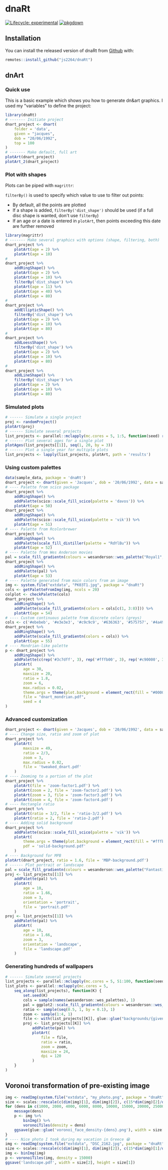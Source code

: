 # dnaRt

<!-- badges: start -->
[![Lifecycle: experimental](https://img.shields.io/badge/lifecycle-experimental-orange.svg)](https://www.tidyverse.org/lifecycle/#experimental)
[![pkgdown](https://github.com/js2264/dnaRt/workflows/pkgdown/badge.svg)](https://github.com/js2264/dnaRt/actions)
<!-- badges: end -->

## Installation

You can install the released version of dnaRt from [Github](https://github.com/js2264/dnaRt) with:

``` r
remotes::install_github("js2264/dnaRt")
```

## dnArt

### Quick use

This is a basic example which shows you how to generate dn&art graphics. 
I used my "variables" to define the project:

```r
library(dnaRt)
# ------- Initiate project
dnart_project <- dnart(
	folder = 'data',
	given = "jacques", 
	dob = "20/06/1992", 
    top = 100
)
# ------- Make default, full art
plotArt(dnart_project)
plotArt_2(dnart_project)
```

### Plot with shapes

Plots can be piped with `magrittr`:

`filterBy()` is used to specify which value to use to filter out points: 
- By default, all the points are plotted
- If a shape is added, `filterBy('dist_shape')` should be used (if a full disc shape is wanted, don't use `filterBy`)
- If an age or a date is entered in `plotArt`, then points exceeding this date are further removed

```r
library(magrittr)
# ------- Make several graphics with options (shape, filtering, both)
dnart_project %>%
	plotArt(age = 2) %>% 
	plotArt(age = 10) 
#
dnart_project %>%
	addRingShape() %>%
	plotArt(age = 2) %>% 
	plotArt(age = 10) %>% 
	filterBy('dist_shape') %>% 
	plotArt(age = 11) %>% 
	plotArt(age = 40) %>%
	plotArt(age = 80) 
#
dnart_project %>%
	addEllipticShape() %>%
	filterBy('dist_shape') %>% 
	plotArt(age = 2) %>% 
	plotArt(age = 10) %>% 
	plotArt(age = 80)
#
dnart_project %>%
	addLoessShape() %>%
	filterBy('dist_shape') %>% 
	plotArt(age = 2) %>% 
	plotArt(age = 10) %>% 
	plotArt(age = 80)
#
dnart_project %>%
	addLineShape() %>%
	filterBy('dist_shape') %>% 
	plotArt(age = 2) %>% 
	plotArt(age = 10) %>% 
	plotArt(age = 80)
```

### Simulated plots 

```r
# ------ Simulate a single project
proj <- randomProject()
plotArt(proj)
# ------ Simulate several projects
list_projects <- parallel::mclapply(mc.cores = 5, 1:5, function(seed) randomProject(seed = seed, nedges = 'max'))
# ------ Plot several ages for a single plot
plotAges(list_projects[[1]], seq(1, 20, by = 3))
# ------ Plot a single year for multiple plots
list_projects <- lapply(list_projects, plotArt, path = 'results')
```

### Using custom palettes

```r
data(sample_data, package = 'dnaRt')
dnart_project <- dnart(given = 'Jacques', dob = '20/06/1992', data = sample_data)
# ---- Palette from scico package
dnart_project %>%
	addRingShape() %>% 
	addPalette(scico::scale_fill_scico(palette = 'davos')) %>% 
	plotArt(age = 50)
dnart_project %>%
	addRingShape() %>% 
	addPalette(scico::scale_fill_scico(palette = 'vik')) %>% 
	plotArt(age = 51)
# ---- Palette from Rcolorbrewer
dnart_project %>%
	addRingShape() %>% 
	addPalette(scale_fill_distiller(palette = "RdYlBu")) %>% 
	plotArt(age = 52)
# ---- Palette from Wes Anderson movies
pal = scale_fill_gradientn(colours = wesanderson::wes_palette("Royal1", 5, type = "continuous"))
dnart_project %>%
	addRingShape() %>% 
	addPalette(pal) %>% 
	plotArt(age = 53)
# ---- Palette generated from main colors from an image
img <- system.file("extdata", "PK03T1.jpg", package = "dnaRt")
cols <- getPaletteFromImg(img, ncols = 20)
colplot <- checkPalette(cols)
dnart_project %>% 
	addRingShape() %>% 
	addPalette(scale_fill_gradientn(colors = cols[c(1, 3:8)])) %>% 
	plotArt(age = 54)
# ---- Custom continuous palette from discrete colors (greys)
cols <- c('#ebebeb', '#e3e3e3', '#c9c9c9', '#636363', '#575757', '#4a4949')
dnart_project %>% 
	addRingShape() %>% 
	addPalette(scale_fill_gradientn(colors = cols)) %>% 
	plotArt(age = 55)
# ---- Mondrian-like palette 
p <- dnart_project %>% 
	addRingShape() %>% 
	addPalette(c(rep('#3c7dff', 3), rep('#fffb00', 3), rep('#c90000', 3), rep('#ffffff', 3), '#000000')) %>% 
	plotArt(
		age = 30, 
		maxsize = 20,
		ratio = 1.8, 
		zoom = 6,
		max.radius = 0.02,
		theme.args = theme(plot.background = element_rect(fill = "#000000")),
		file = "dnart_mondrian.pdf",
		seed = 4
)
```

### Advanced customization

```r
dnart_project <- dnart(given = 'Jacques', dob = '20/06/1992', data = sample_data)
# ---- Change size, ratio and zoom of plot
dnart_project %>% 
	plotArt(
		maxsize = 49,
		ratio = 2/3, 
		zoom = 3,
		max.radius = 0.02,
		file = 'tweaked_dnart.pdf'
	)
# ---- Zooming to a portion of the plot 
dnart_project %>%
	plotArt(file = 'zoom-factor1.pdf') %>%
	plotArt(zoom = 2, file = 'zoom-factor2.pdf') %>%
	plotArt(zoom = 3, file = 'zoom-factor3.pdf') %>%
	plotArt(zoom = 4, file = 'zoom-factor4.pdf') 
# ---- Rectangle ratio
dnart_project %>% 
	plotArt(ratio = 3/2, file = 'ratio-3/2.pdf') %>%
	plotArt(ratio = 2, file = 'ratio-2.pdf')
# ---- Adding solid background
dnart_project %>%
	addPalette(scico::scale_fill_scico(palette = 'vik')) %>% 
	plotArt(
		theme.args = theme(plot.background = element_rect(fill = "#fffbf2")),
		pdf = 'solid-background.pdf'
	)
# ---- Background for MPB
plotArt(dnart_project, ratio = 1.6, file = 'MBP-background.pdf')
# ------ Plot portrait or landscape
pal = scale_fill_gradientn(colours = wesanderson::wes_palette("FantasticFox1", 5, type = "continuous"))
proj <- list_projects[[1]] %>% 
	addPalette(pal) %>% 
	plotArt(
		age = 10, 
		ratio = 1.66, 
		zoom = 3, 
		orientation = 'portrait', 
		file = 'portrait.pdf'
	)
proj <- list_projects[[1]] %>% 
	addPalette(pal) %>% 
	plotArt(
		age = 10, 
		ratio = 1.66, 
		zoom = 3, 
		orientation = 'landscape', 
		file = 'landscape.pdf'
	)
```

### Generating hundreds of wallpapers 

```r
# ------ Simulate several projects
list_projects <- parallel::mclapply(mc.cores = 5, 51:100, function(seed) randomProject(seed = seed))
list_plots <- parallel::mclapply(mc.cores = 5, 
	seq_along(list_projects), function(K) {
		set.seed(K)
		cols = sample(names(wesanderson::wes_palettes), 1)
		pal = ggplot2::scale_fill_gradientn(colours = wesanderson::wes_palette(cols, 5, type = "continuous"))
		ratio <- sample(seq(0.5, 1, by = 0.1), 1)
		zoom <- sample(1:4, 1)
		file <- with(list_projects[[K]], glue::glue("backgrounds/{given}_{dob}_ratio-{ratio}_zoom-{zoom}.png"))
		proj <- list_projects[[K]] %>% 
			addPalette(pal) %>% 
			plotArt(
				file = file, 
				ratio = ratio, 
				zoom = zoom, 
				maxsize = 24, 
				dpi = 120
			)
	}
)
```

## Voronoi transformation of pre-existing image

```r
img <- readImg(system.file("extdata", "my_photo.png", package = "dnaRt"))
size <- scales::rescale(c(dim(img)[1], dim(img)[2]), c(15*dim(img)[2]/dim(img)[1], 15))
for (dens in c(1000, 2000, 4000, 6000, 8000, 10000, 15000, 20000, 25000)) {
	message(dens)
	p <- img %>% 
		binImg() %>% 
		voronoiTiles(density = dens)
	ggsave(glue::glue('voronoi_face_density-{dens}.png'), width = size[2], height = size[1])
}
# ---- Nice photo I took during my vacation in Greece 😁
img <- readImg(system.file("extdata", "DSC_2162.jpg", package = "dnaRt"))
size <- scales::rescale(c(dim(img)[1], dim(img)[2]), c(15*dim(img)[1]/dim(img)[2], 15))
img <- binImg(img)
p <- voronoiTiles(img, density = 15000)
ggsave('landscape.pdf', width = size[2], height = size[1])
```
